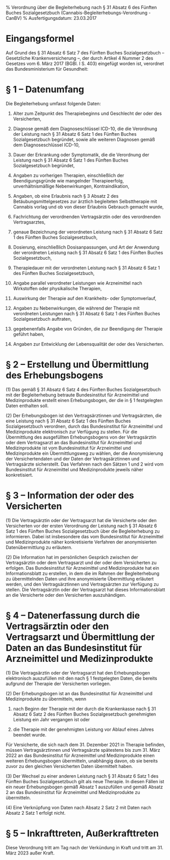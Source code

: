 % Verordnung über die Begleiterhebung nach § 31 Absatz 6 des Fünften Buches Sozialgesetzbuch  (Cannabis-Begleiterhebungs-Verordnung - CanBV)
% Ausfertigungsdatum: 23.03.2017
 
# Eingangsformel

Auf Grund des § 31 Absatz 6 Satz 7 des Fünften Buches Sozialgesetzbuch – Gesetzliche Krankenversicherung –, der durch Artikel 4 Nummer 2 des Gesetzes vom 6. März 2017 (BGBl. I S. 403) eingefügt worden ist, verordnet das Bundesministerium für Gesundheit:

# § 1 – Datenumfang

Die Begleiterhebung umfasst folgende Daten:

1. Alter zum Zeitpunkt des Therapiebeginns und Geschlecht der oder des Versicherten,

2. Diagnose gemäß dem Diagnoseschlüssel ICD-10, die die Verordnung der Leistung nach § 31 Absatz 6 Satz 1 des Fünften Buches Sozialgesetzbuch begründet, sowie alle weiteren Diagnosen gemäß dem Diagnoseschlüssel ICD-10,

3. Dauer der Erkrankung oder Symptomatik, die die Verordnung der Leistung nach § 31 Absatz 6 Satz 1 des Fünften Buches Sozialgesetzbuch begründet,

4. Angaben zu vorherigen Therapien, einschließlich der Beendigungsgründe wie mangelnder Therapieerfolg, unverhältnismäßige Nebenwirkungen, Kontraindikation,

5. Angaben, ob eine Erlaubnis nach § 3 Absatz 2 des Betäubungsmittelgesetzes zur ärztlich begleiteten Selbsttherapie mit Cannabis vorlag und ob von dieser Erlaubnis Gebrauch gemacht wurde,

6. Fachrichtung der verordnenden Vertragsärztin oder des verordnenden Vertragsarztes,

7. genaue Bezeichnung der verordneten Leistung nach § 31 Absatz 6 Satz 1 des Fünften Buches Sozialgesetzbuch,

8. Dosierung, einschließlich Dosisanpassungen, und Art der Anwendung der verordneten Leistung nach § 31 Absatz 6 Satz 1 des Fünften Buches Sozialgesetzbuch,

9. Therapiedauer mit der verordneten Leistung nach § 31 Absatz 6 Satz 1 des Fünften Buches Sozialgesetzbuch,

10. Angabe parallel verordneter Leistungen wie Arzneimittel nach Wirkstoffen oder physikalische Therapien,

11. Auswirkung der Therapie auf den Krankheits- oder Symptomverlauf,

12. Angaben zu Nebenwirkungen, die während der Therapie mit verordneten Leistungen nach § 31 Absatz 6 Satz 1 des Fünften Buches Sozialgesetzbuch auftraten,

13. gegebenenfalls Angabe von Gründen, die zur Beendigung der Therapie geführt haben,

14. Angaben zur Entwicklung der Lebensqualität der oder des Versicherten.

# § 2 – Erstellung und Übermittlung des Erhebungsbogens

(1) Das gemäß § 31 Absatz 6 Satz 4 des Fünften Buches Sozialgesetzbuch mit der Begleiterhebung betraute Bundesinstitut für Arzneimittel und Medizinprodukte erstellt einen Erhebungsbogen, der die in § 1 festgelegten Daten enthalten soll.

(2) Der Erhebungsbogen ist den Vertragsärztinnen und Vertragsärzten, die eine Leistung nach § 31 Absatz 6 Satz 1 des Fünften Buches Sozialgesetzbuch verordnen, durch das Bundesinstitut für Arzneimittel und Medizinprodukte elektronisch zur Verfügung zu stellen. Für die Übermittlung des ausgefüllten Erhebungsbogens von der Vertragsärztin oder dem Vertragsarzt an das Bundesinstitut für Arzneimittel und Medizinprodukte ist vom Bundesinstitut für Arzneimittel und Medizinprodukte ein Übermittlungsweg zu wählen, der die Anonymisierung der Versichertendaten und der Daten der Vertragsärztinnen und Vertragsärzte sicherstellt. Das Verfahren nach den Sätzen 1 und 2 wird vom Bundesinstitut für Arzneimittel und Medizinprodukte jeweils näher konkretisiert.

# § 3 – Information der oder des Versicherten

(1) Die Vertragsärztin oder der Vertragsarzt hat die Versicherte oder den Versicherten vor der ersten Verordnung der Leistung nach § 31 Absatz 6 Satz 1 des Fünften Buches Sozialgesetzbuch über die Begleiterhebung zu informieren. Dabei ist insbesondere das vom Bundesinstitut für Arzneimittel und Medizinprodukte näher konkretisierte Verfahren der anonymisierten Datenübermittlung zu erläutern.

(2) Die Information hat im persönlichen Gespräch zwischen der Vertragsärztin oder dem Vertragsarzt und der oder dem Versicherten zu erfolgen. Das Bundesinstitut für Arzneimittel und Medizinprodukte hat ein Informationsblatt zu erstellen, in dem die im Rahmen der Begleiterhebung zu übermittelnden Daten und ihre anonymisierte Übermittlung erläutert werden, und den Vertragsärztinnen und Vertragsärzten zur Verfügung zu stellen. Die Vertragsärztin oder der Vertragsarzt hat dieses Informationsblatt an die Versicherte oder den Versicherten auszuhändigen.

# § 4 – Datenerfassung durch die Vertragsärztin oder den Vertragsarzt und Übermittlung der Daten an das Bundesinstitut für Arzneimittel und Medizinprodukte

(1) Die Vertragsärztin oder der Vertragsarzt hat den Erhebungsbogen elektronisch auszufüllen mit den nach § 1 festgelegten Daten, die bereits aufgrund der Therapie der Versicherten vorliegen.

(2) Der Erhebungsbogen ist an das Bundesinstitut für Arzneimittel und Medizinprodukte zu übermitteln, wenn

1. nach Beginn der Therapie mit der durch die Krankenkasse nach § 31 Absatz 6 Satz 2 des Fünften Buches Sozialgesetzbuch genehmigten Leistung ein Jahr vergangen ist oder

2. die Therapie mit der genehmigten Leistung vor Ablauf eines Jahres beendet wurde.

Für Versicherte, die sich nach dem 31. Dezember 2021 in Therapie befinden, müssen Vertragsärztinnen und Vertragsärzte spätestens bis zum 31. März 2022 an das Bundesinstitut für Arzneimittel und Medizinprodukte einen weiteren Erhebungsbogen übermitteln, unabhängig davon, ob sie bereits zuvor zu den gleichen Versicherten Daten übermittelt haben.

(3) Der Wechsel zu einer anderen Leistung nach § 31 Absatz 6 Satz 1 des Fünften Buches Sozialgesetzbuch gilt als neue Therapie. In diesen Fällen ist ein neuer Erhebungsbogen gemäß Absatz 1 auszufüllen und gemäß Absatz 2 an das Bundesinstitut für Arzneimittel und Medizinprodukte zu übermitteln.

(4) Eine Verknüpfung von Daten nach Absatz 2 Satz 2 mit Daten nach Absatz 2 Satz 1 erfolgt nicht.

# § 5 – Inkrafttreten, Außerkrafttreten

Diese Verordnung tritt am Tag nach der Verkündung in Kraft und tritt am 31. März 2023 außer Kraft.
